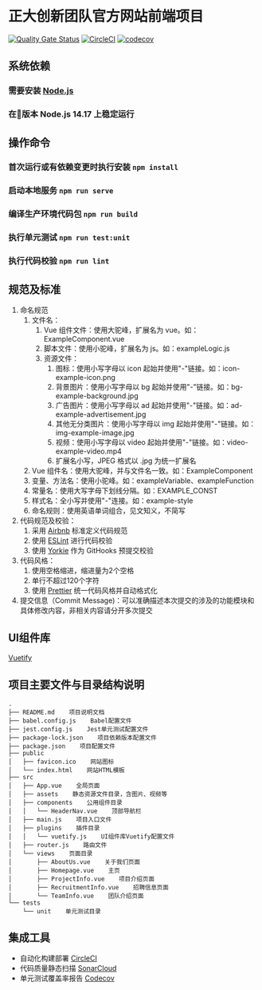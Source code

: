 # 正大创新团队官方网站前端项目
[![Quality Gate Status](https://sonarcloud.io/api/project_badges/measure?project=CPG-Innovation-Team_cpg-innovation-team-website&metric=alert_status)](https://sonarcloud.io/summary/new_code?id=CPG-Innovation-Team_cpg-innovation-team-website)
[![CircleCI](https://circleci.com/gh/CPG-Innovation-Team/cpg-innovation-team-website/tree/master.svg?style=svg)](https://circleci.com/gh/CPG-Innovation-Team/cpg-innovation-team-website/tree/master)
[![codecov](https://codecov.io/gh/CPG-Innovation-Team/cpg-innovation-team-website/branch/master/graph/badge.svg?token=CA7DJRBY7X)](https://codecov.io/gh/CPG-Innovation-Team/cpg-innovation-team-website)

## 系统依赖
### 需要安装 [Node.js](https://nodejs.org)
### 在版本 Node.js 14.17 上稳定运行

## 操作命令 
### 首次运行或有依赖变更时执行安装 `npm install`
### 启动本地服务 `npm run serve`
### 编译生产环境代码包 `npm run build`
### 执行单元测试 `npm run test:unit`
### 执行代码校验 `npm run lint`

## 规范及标准
1. 命名规范
   1. 文件名：
      1. Vue 组件文件：使用大驼峰，扩展名为 vue。如：ExampleComponent.vue
      2. 脚本文件：使用小驼峰，扩展名为 js。如：exampleLogic.js
      3. 资源文件：
         1. 图标：使用小写字母以 icon 起始并使用"-"链接。如：icon-example-icon.png
         2. 背景图片：使用小写字母以 bg 起始并使用"-"链接。如：bg-example-background.jpg
         3. 广告图片：使用小写字母以 ad 起始并使用"-"链接。如：ad-example-advertisement.jpg
         4. 其他无分类图片：使用小写字母以 img 起始并使用"-"链接。如：img-example-image.jpg
         5. 视频：使用小写字母以 video 起始并使用"-"链接。如：video-example-video.mp4
         6. 扩展名小写，JPEG 格式以 .jpg 为统一扩展名
   2. Vue 组件名：使用大驼峰，并与文件名一致。如：ExampleComponent
   3. 变量、方法名：使用小驼峰。如：exampleVariable、exampleFunction
   4. 常量名：使用大写字母下划线分隔。如：EXAMPLE_CONST
   5. 样式名：全小写并使用"-"连接。如：example-style
   6. 命名规则：使用英语单词组合，见文知义，不简写
2. 代码规范及校验：
   1. 采用 [Airbnb](https://github.com/airbnb/javascript) 标准定义代码规范
   2. 使用 [ESLint](https://eslint.org/) 进行代码校验
   3. 使用 [Yorkie](https://github.com/yyx990803/yorkie) 作为 GitHooks 预提交校验
3. 代码风格： 
   1. 使用空格缩进，缩进量为2个空格
   2. 单行不超过120个字符
   3. 使用 [Prettier](https://prettier.io/) 统一代码风格并自动格式化
4. 提交信息（Commit Message)：可以准确描述本次提交的涉及的功能模块和具体修改内容，非相关内容请分开多次提交

## UI组件库
[Vuetify](https://vuetifyjs.com/zh-Hans/)

## 项目主要文件与目录结构说明
```
.
├── README.md    项目说明文档
├── babel.config.js    Babel配置文件
├── jest.config.js    Jest单元测试配置文件
├── package-lock.json    项目依赖版本配置文件
├── package.json    项目配置文件
├── public
│   ├── favicon.ico    网站图标
│   └── index.html    网站HTML模板
├── src
│   ├── App.vue    全局页面
│   ├── assets    静态资源文件目录，含图片、视频等
│   ├── components    公用组件目录
│   │   └── HeaderNav.vue    顶部导航栏
│   ├── main.js    项目入口文件
│   ├── plugins    插件目录
│   │   └── vuetify.js    UI组件库Vuetify配置文件
│   ├── router.js    路由文件
│   └── views    页面目录
│       ├── AboutUs.vue    关于我们页面
│       ├── Homepage.vue    主页
│       ├── ProjectInfo.vue    项目介绍页面
│       ├── RecruitmentInfo.vue    招聘信息页面
│       └── TeamInfo.vue    团队介绍页面
└── tests
    └── unit    单元测试目录
```

## 集成工具
- 自动化构建部署 [CircleCI](https://app.circleci.com/pipelines/github/CPG-Innovation-Team/cpg-innovation-team-website)
- 代码质量静态扫描 [SonarCloud](https://sonarcloud.io/project/overview?id=CPG-Innovation-Team_cpg-innovation-team-website)
- 单元测试覆盖率报告 [Codecov](https://app.codecov.io/gh/CPG-Innovation-Team/cpg-innovation-team-website)
